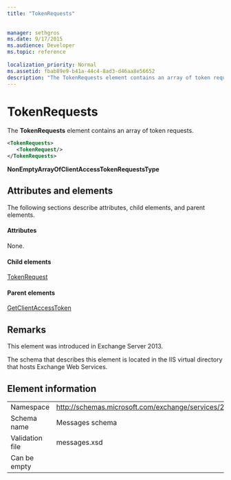 ```yaml
---
title: "TokenRequests"
 
 
manager: sethgros
ms.date: 9/17/2015
ms.audience: Developer
ms.topic: reference
 
localization_priority: Normal
ms.assetid: fbab89e9-b41a-44c4-8ad3-d46aa8e56652
description: "The TokenRequests element contains an array of token requests."
---
```


# TokenRequests

The **TokenRequests** element contains an array of token requests. 
  
```XML
<TokenRequests>
   <TokenRequest/>
</TokenRequests>
```

 **NonEmptyArrayOfClientAccessTokenRequestsType**
## Attributes and elements

The following sections describe attributes, child elements, and parent elements.
  
#### Attributes

None.
  
#### Child elements

[TokenRequest](tokenrequest.md)
  
#### Parent elements

[GetClientAccessToken](getclientaccesstoken.md)
  
## Remarks

This element was introduced in Exchange Server 2013.
  
The schema that describes this element is located in the IIS virtual directory that hosts Exchange Web Services.
  
## Element information

|||
|:-----|:-----|
|Namespace  <br/> |http://schemas.microsoft.com/exchange/services/2006/messages  <br/> |
|Schema name  <br/> |Messages schema  <br/> |
|Validation file  <br/> |messages.xsd  <br/> |
|Can be empty  <br/> ||
   

